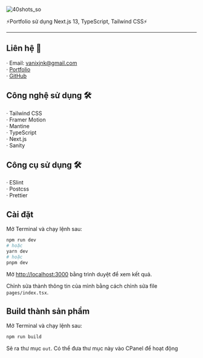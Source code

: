 ![40shots_so](https://i.imgur.com/8RulYlw.png)

⚡Portfolio sử dụng Next.js 13, TypeScript, Tailwind CSS⚡

-------------------------------------------------------------------------------------------------------------------------------------------------------------------------------------------------------------------------------------------------------------------------------------------------------------------------------

## Liên hệ 🤠

· Email: vanixjnk@gmail.com <br>
· [Portfolio](https://vanixjnk.dev) <br>
· [GitHub](https://github.com/vanixjnk)

## Công nghệ sử dụng 🛠️

· Tailwind CSS <br>
· Framer Motion <br>
· Mantine <br>
· TypeScript <br>
· Next.js <br>
· Sanity <br>

## Công cụ sử dụng 🛠️

· ESlint <br>
· Postcss <br>
· Prettier <br>

## Cài đặt

Mở Terminal và chạy lệnh sau:

```bash
npm run dev
# hoặc
yarn dev
# hoặc
pnpm dev
```

Mở [http://localhost:3000](http://localhost:3000) bằng trình duyệt để xem kết quả.

Chỉnh sửa thành thông tin của mình bằng cách chỉnh sửa file `pages/index.tsx`.

## Build thành sản phẩm

Mở Terminal và chạy lệnh sau:

```bash
npm run build
```

Sẽ ra thư mục `out`. Có thể đưa thư mục này vào CPanel để hoạt động
